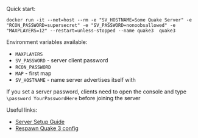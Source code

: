 
Quick start:

`docker run -it --net=host --rm -e "SV_HOSTNAME=Some Quake Server" -e "RCON_PASSWORD=supersecret" -e "SV_PASSWORD=nonoobsallowed" -e "MAXPLAYERS=12" --restart=unless-stopped --name quake3  quake3`

Environment variables available:

* `MAXPLAYERS` 
* `SV_PASSWORD` - server client password
* `RCON_PASSWORD`
* `MAP` - first map
* `SV_HOSTNAME` - name server advertises itself with

If you set a server password, clients need to open the console and type
`\password YourPasswordHere` before joining the server



Useful links:

* [Server Setup Guide](http://www.3dgw.com/guides/q3a/index.php3?page=configs.htm)
* [Respawn Quake 3 config](http://respawn.com.au/forums/index.php?showtopic=1087&st=0&p=16113)

